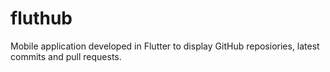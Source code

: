 # fluthub
Mobile application developed in Flutter to display GitHub reposiories, latest commits and pull requests.
